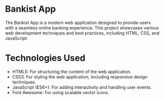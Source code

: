 <h1>Bankist App</h1>
<p>The Bankist App is a modern web application designed to provide users with a seamless online banking experience.
This project showcases various web development techniques and best practices, including HTML, CSS, and JavaScript.</p>
<h1>Technologies Used</h1>
<ul>
  <li>HTML5: For structuring the content of the web application.</li>
  <li>CSS3: For styling the web application, including responsive design techniques.</li>
  <li>JavaScript (ES6+): For adding interactivity and handling user events.</li>
  <li>Font Awesome: For using scalable vector icons.</li>
</ul>




